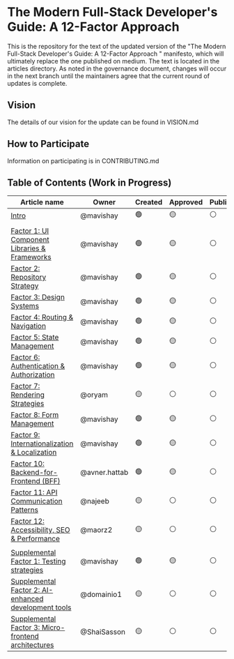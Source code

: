 # The Modern Full-Stack Developer's Guide: A 12-Factor Approach
This is the repository for the text of the updated version of the "The Modern Full-Stack Developer's Guide: A 12-Factor Approach
" manifesto, which will ultimately replace the one published on medium. The text is located in the articles directory. As noted in the governance document, changes will occur in the next branch until the maintainers agree that the current round of updates is complete.
## Vision
The details of our vision for the update can be found in VISION.md
## How to Participate
Information on participating is in CONTRIBUTING.md

## Table of Contents (Work in Progress)

| Article name                                                                                                                                           | Owner         | Created | Approved | Published |
|--------------------------------------------------------------------------------------------------------------------------------------------------------|---------------|---------|----------|-----------|
| [Intro](https://github.com/tikalk/full-Stack-12-factors/blob/main/articles/00-Intro.md)                                                                | @mavishay     | 🟢      | 🟡       | ⚪️        |
|                                                                                                                                                        |               |         |          |           |
| [Factor 1: UI Component Libraries & Frameworks](https://github.com/tikalk/full-Stack-12-factors/blob/main/articles/01-Factor-1.md)                     | @mavishay     | 🟢      | 🟡       | ⚪️        |
| [Factor 2: Repository Strategy](https://github.com/tikalk/full-Stack-12-factors/blob/main/articles/02-Factor-2.md)                                     | @mavishay     | 🟢      | 🟡       | ⚪️        |                                              |       |         |          |           |
| [Factor 3: Design Systems](https://github.com/tikalk/full-Stack-12-factors/blob/main/articles/03-Factor-3.md)                                          | @mavishay     | 🟢      | 🟡       | ⚪️        |                                              |       |         |          |           |
| [Factor 4: Routing & Navigation](https://github.com/tikalk/full-Stack-12-factors/blob/main/articles/04-Factor-4.md)                                    | @mavishay     | 🟢      | 🟡       | ⚪️        |                                              |       |         |          |           |
| [Factor 5: State Management ](https://github.com/tikalk/full-Stack-12-factors/blob/main/articles/05-Factor-5.md)                                       | @mavishay     | 🟢      | 🟡       | ⚪️        |                                              |       |         |          |           |
| [Factor 6: Authentication & Authorization](https://github.com/tikalk/full-Stack-12-factors/blob/main/articles/06-Factor-6.md)                          | @mavishay     | 🟢      | 🟡       | ⚪️        |                                              |       |         |          |           |
| [Factor 7: Rendering Strategies](https://github.com/tikalk/full-Stack-12-factors/blob/main/articles/07-Factor-7.md)                                    | @oryam        | 🟡      | ⚪️       | ⚪️        |                                              |       |         |          |           |
| [Factor 8: Form Management](https://github.com/tikalk/full-Stack-12-factors/blob/main/articles/08-Factor-8.md)                                         | @mavishay     | 🟢      | 🟡       | ⚪️        |                                              |       |         |          |           |
| [Factor 9: Internationalization & Localization](https://github.com/tikalk/full-Stack-12-factors/blob/main/articles/09-Factor-9.md)                     | @mavishay     | 🟢      | 🟡       | ⚪️        |                                              |       |         |          |           |
| [Factor 10: Backend-for-Frontend (BFF)](https://github.com/tikalk/full-Stack-12-factors/blob/main/articles/10-Factor-10.md)                            | @avner.hattab | 🟢      | 🟡       | ⚪️        |                                              |       |         |          |           |
| [Factor 11: API Communication Patterns](https://github.com/tikalk/full-Stack-12-factors/blob/main/articles/11-Factor-11.md)                            | @najeeb       | 🟡      | ⚪️       | ⚪️        |                                              |       |         |          |           |
| [Factor 12: Accessibility, SEO & Performance](https://github.com/tikalk/full-Stack-12-factors/blob/main/articles/12-Factor-12.md)                      | @maorz2       | 🟡      | ⚪️       | ⚪️        |                                              |       |         |          |           |
|                                                                                                                                                        |               |         |          |           |                                              |       |         |          |           |
| [Supplemental Factor 1: Testing strategies](https://github.com/tikalk/full-Stack-12-factors/blob/main/articles/13-Supplemental-factor-1.md)            | @mavishay     | 🟢      | 🟡       | ⚪️        |                                              |       |         |          |           |
| [Supplemental Factor 2: AI-enhanced development tools](https://github.com/tikalk/full-Stack-12-factors/blob/main/articles/14-Supplemental-factor-2.md) | @domainio1    | 🟡      | ⚪️       | ⚪️        |                                              |       |         |          |           |
| [Supplemental Factor 3: Micro-frontend architectures](https://github.com/tikalk/full-Stack-12-factors/blob/main/articles/15-Supplemental-factor-3.md)  | @ShaiSasson   | 🟡      | ⚪️       | ⚪️        |                                              |       |         |          |           |
